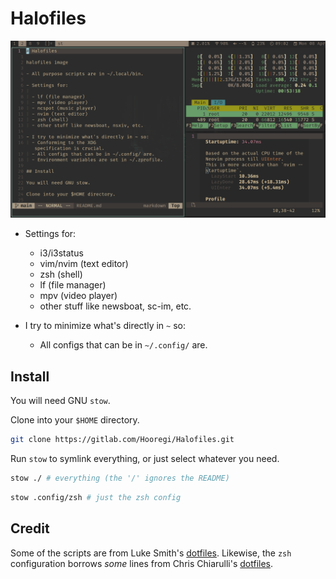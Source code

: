 # Halofiles

![halofiles image](./halopicture.png)

- Settings for:
  - i3/i3status
  - vim/nvim (text editor)
  - zsh (shell)
  - lf (file manager)
  - mpv (video player)
  - other stuff like newsboat, sc-im, etc.

- I try to minimize what's directly in `~` so:
  - All configs that can be in `~/.config/` are.

## Install

You will need GNU `stow`.

Clone into your `$HOME` directory.

```bash
git clone https://gitlab.com/Hooregi/Halofiles.git
```

Run `stow` to symlink everything, or just select whatever you need.

```bash
stow ./ # everything (the '/' ignores the README)
```

```bash
stow .config/zsh # just the zsh config
```

## Credit

Some of the scripts are from Luke Smith's [dotfiles](https://github.com/LukeSmithxyz/voidrice). Likewise, the `zsh` configuration borrows *some* lines from Chris Chiarulli's [dotfiles](https://github.com/ChristianChiarulli/Machfiles).

